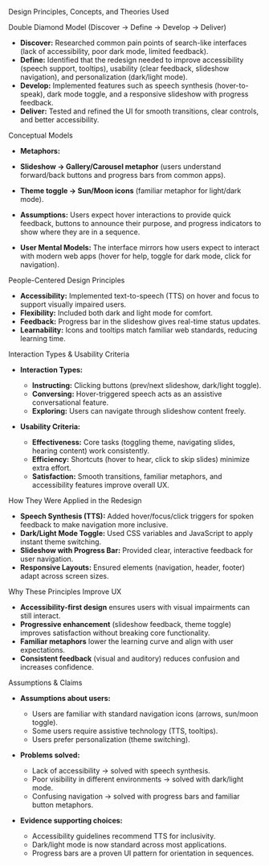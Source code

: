 Design Principles, Concepts, and Theories Used

Double Diamond Model (Discover → Define → Develop → Deliver)

* **Discover:** Researched common pain points of search-like interfaces (lack of accessibility, poor dark mode, limited feedback).
* **Define:** Identified that the redesign needed to improve accessibility (speech support, tooltips), usability (clear feedback, slideshow navigation), and personalization (dark/light mode).
* **Develop:** Implemented features such as speech synthesis (hover-to-speak), dark mode toggle, and a responsive slideshow with progress feedback.
* **Deliver:** Tested and refined the UI for smooth transitions, clear controls, and better accessibility.

Conceptual Models

* **Metaphors:**

* **Slideshow → Gallery/Carousel metaphor** (users understand forward/back buttons and progress bars from common apps).
* **Theme toggle → Sun/Moon icons** (familiar metaphor for light/dark mode).
* **Assumptions:** Users expect hover interactions to provide quick feedback, buttons to announce their purpose, and progress indicators to show where they are in a sequence.
* **User Mental Models:** The interface mirrors how users expect to interact with modern web apps (hover for help, toggle for dark mode, click for navigation).

People-Centered Design Principles

* **Accessibility:** Implemented text-to-speech (TTS) on hover and focus to support visually impaired users.
* **Flexibility:** Included both dark and light mode for comfort.
* **Feedback:** Progress bar in the slideshow gives real-time status updates.
* **Learnability:** Icons and tooltips match familiar web standards, reducing learning time.

Interaction Types & Usability Criteria

* **Interaction Types:**

  * **Instructing:** Clicking buttons (prev/next slideshow, dark/light toggle).
  * **Conversing:** Hover-triggered speech acts as an assistive conversational feature.
  * **Exploring:** Users can navigate through slideshow content freely.
* **Usability Criteria:**

  * **Effectiveness:** Core tasks (toggling theme, navigating slides, hearing content) work consistently.
  * **Efficiency:** Shortcuts (hover to hear, click to skip slides) minimize extra effort.
  * **Satisfaction:** Smooth transitions, familiar metaphors, and accessibility features improve overall UX.

How They Were Applied in the Redesign

* **Speech Synthesis (TTS):** Added hover/focus/click triggers for spoken feedback to make navigation more inclusive.
* **Dark/Light Mode Toggle:** Used CSS variables and JavaScript to apply instant theme switching.
* **Slideshow with Progress Bar:** Provided clear, interactive feedback for user navigation.
* **Responsive Layouts:** Ensured elements (navigation, header, footer) adapt across screen sizes.

Why These Principles Improve UX

* **Accessibility-first design** ensures users with visual impairments can still interact.
* **Progressive enhancement** (slideshow feedback, theme toggle) improves satisfaction without breaking core functionality.
* **Familiar metaphors** lower the learning curve and align with user expectations.
* **Consistent feedback** (visual and auditory) reduces confusion and increases confidence.

Assumptions & Claims

* **Assumptions about users:**

  * Users are familiar with standard navigation icons (arrows, sun/moon toggle).
  * Some users require assistive technology (TTS, tooltips).
  * Users prefer personalization (theme switching).

* **Problems solved:**

  * Lack of accessibility → solved with speech synthesis.
  * Poor visibility in different environments → solved with dark/light mode.
  * Confusing navigation → solved with progress bars and familiar button metaphors.

* **Evidence supporting choices:**

  * Accessibility guidelines recommend TTS for inclusivity.
  * Dark/light mode is now standard across most applications.
  * Progress bars are a proven UI pattern for orientation in sequences.
